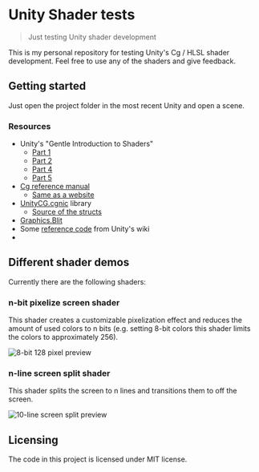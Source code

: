 # Unity Shader tests
> Just testing Unity shader development

This is my personal repository for testing Unity's Cg / HLSL shader development.
Feel free to use any of the shaders and give feedback.

## Getting started

Just open the project folder in the most recent Unity and open a scene.

### Resources

* Unity's "Gentle Introduction to Shaders"
  * [Part 1](https://unity3d.com/learn/tutorials/topics/graphics/gentle-introduction-shaders)
  * [Part 2](http://www.alanzucconi.com/2015/06/17/surface-shaders-in-unity3d/)
  * [Part 4](http://www.alanzucconi.com/2015/07/01/vertex-and-fragment-shaders-in-unity3d/)
  * [Part 5](http://www.alanzucconi.com/2015/07/08/screen-shaders-and-postprocessing-effects-in-unity3d/)
* [Cg reference manual](http://developer.download.nvidia.com/cg/Cg_3.1/Cg-3.1_April2012_ReferenceManual.pdf)
  * [Same as a website](http://http.developer.nvidia.com/Cg/abs.html)
* [UnityCG.cgnic](https://docs.unity3d.com/Manual/SL-BuiltinIncludes.html) library
  * [Source of the structs](https://en.wikibooks.org/wiki/Cg_Programming/Unity/Debugging_of_Shaders#Pre-Defined_Input_Structures)
* [Graphics.Blit](https://docs.unity3d.com/ScriptReference/Graphics.Blit.html)
* Some [reference code](http://wiki.unity3d.com/index.php/Shader_Code) from Unity's wiki
*

## Different shader demos

Currently there are the following shaders:

### n-bit pixelize screen shader

This shader creates a customizable pixelization effect and reduces the amount
of used colors to n bits (e.g. setting 8-bit colors this shader limits the
colors to approximately 256).

![8-bit 128 pixel preview](https://cloud.githubusercontent.com/assets/2676795/21956067/ce844696-da80-11e6-8985-683ed6363564.gif)

### n-line screen split shader

This shader splits the screen to n lines and transitions them to off the screen.

![10-line screen split preview](https://cloud.githubusercontent.com/assets/2676795/21956098/7e86c744-da81-11e6-881a-7392156e5f4b.gif)

## Licensing

The code in this project is licensed under MIT license.
